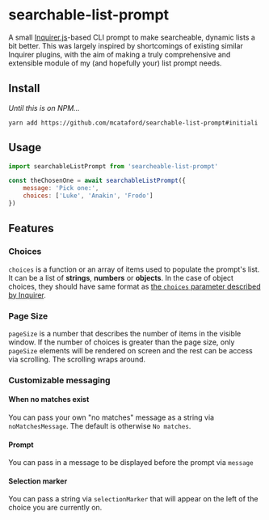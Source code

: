 # searchable-list-prompt

A small [Inquirer.js](https://github.com/SBoudrias/Inquirer.js)-based CLI prompt to make searcheable, dynamic lists a bit better. This was largely inspired by shortcomings of existing similar Inquirer plugins, with the aim of making a truly comprehensive and extensible module of my (and hopefully your) list prompt needs.

## Install

_Until this is on NPM..._

```
yarn add https://github.com/mcataford/searchable-list-prompt#initiali
```

## Usage

```js
import searchableListPrompt from 'searcheable-list-prompt'

const theChosenOne = await searchableListPrompt({
    message: 'Pick one:',
    choices: ['Luke', 'Anakin', 'Frodo']
})
```

## Features

### Choices

`choices` is a function or an array of items used to populate the prompt's list. It can be a list of __strings__, __numbers__ or __objects__. In the case of object choices, they should have same format as [the `choices` parameter described by Inquirer](https://github.com/SBoudrias/Inquirer.js#objects).

### Page Size

`pageSize` is a number that describes the number of items in the visible window. If the number of choices is greater than the page size, only `pageSize` elements will be rendered on screen and the rest can be access via scrolling. The scrolling wraps around.

### Customizable messaging

#### When no matches exist

You can pass your own "no matches" message as a string via `noMatchesMessage`. The default is otherwise `No matches`.

#### Prompt

You can pass in a message to be displayed before the prompt via `message`

#### Selection marker

You can pass a string via `selectionMarker` that will appear on the left of the choice you are currently on. 
